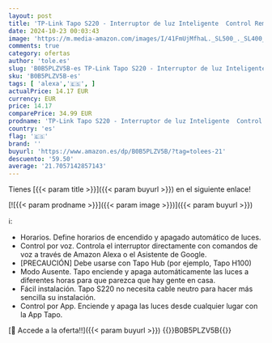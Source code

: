 ```yaml
---
layout: post
title: 'TP-Link Tapo S220 - Interruptor de luz Inteligente  Control Remoto  Control de Voz a través de Alexa o el Asistente de Google  2-Botones 1-Vía  cableado súper fácil  Requiere Hub'
date: 2024-10-23 00:03:43
image: 'https://m.media-amazon.com/images/I/41FmUjMfhaL._SL500_._SL400_.jpg'
comments: true
category: ofertas
author: 'tole.es'
slug: 'B0B5PLZV5B-es TP-Link Tapo S220 - Interruptor de luz Inteligente Control...'
sku: 'B0B5PLZV5B-es'
tags: [ 'alexa','🇪🇸', ]
actualPrice: 14.17 EUR
currency: EUR
price: 14.17
comparePrice: 34.99 EUR
prodname: 'TP-Link Tapo S220 - Interruptor de luz Inteligente  Control Remoto  Control de Voz a través de Alexa o el Asistente de Google  2-Botones 1-Vía  cableado súper fácil  Requiere Hub'
country: 'es'
flag: '🇪🇸'
brand: ''
buyurl: 'https://www.amazon.es/dp/B0B5PLZV5B/?tag=tolees-21'
descuento: '59.50'
average: '21.7057142857143'
---
```


Tienes [{{< param title >}}]({{< param buyurl >}}) en el siguiente enlace!

[![{{< param prodname >}}]({{< param image >}})]({{< param buyurl >}})

ℹ️:

- Horarios. Define horarios de encendido y apagado automático de luces.
- Control por voz. Controla el interruptor directamente con comandos de voz a través de Amazon Alexa o el Asistente de Google.
- [PRECAUCIÓN] Debe usarse con Tapo Hub (por ejemplo, Tapo H100)
- Modo Ausente. Tapo enciende y apaga automáticamente las luces a diferentes horas para que parezca que hay gente en casa.
- Fácil instalación. Tapo S220 no necesita cable neutro para hacer más sencilla su instalación.
- Control por App. Enciende y apaga las luces desde cualquier lugar con la App Tapo.

[🛒 Accede a la oferta!!]({{< param buyurl >}})
{{<world>}}B0B5PLZV5B{{</world>}}
